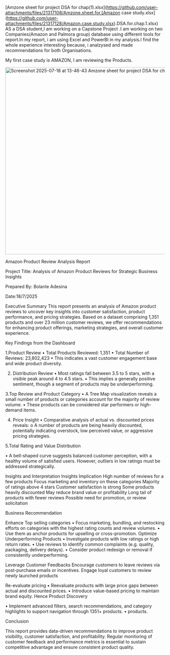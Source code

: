 [Amzone sheet for project DSA for chap(1).xlsx](https://github.com/user-attachments/files/21317108/Amzone.sheet.for.[Amazon case study.xlsx](https://github.com/user-attachments/files/21317128/Amazon.case.study.xlsx).DSA.for.chap.1.xlsx)
AS a DSA student,I am  working  on a Capstone Project .I am working on two Companies(Amazon and Palmora group) database using different tools for report.In my report, i am using Excel and PowerBI in my analysis.I find the whole experience interesting because, i analzysed and made recommendations for both Organisations.

My first case study is AMAZON, I am reviewing the Products.

<img width="915" height="591" alt="Screenshot 2025-07-18 at 13-46-43 Amzone sheet for project DSA for chap(4) pdf" src="https://github.com/user-attachments/assets/cc885b82-61ff-4e93-96d1-bf8521dda9d9" />

 Amazon Product Review Analysis Report
 
  Project Title:
 Analysis of Amazon Product Reviews for Strategic Business Insights
 
 Prepared By: Bolanle Adesina
 
 Date:18/7/2025
 
 Executive Summary
 This report presents an analysis of Amazon product reviews to uncover key insights into customer satisfaction, product performance, and pricing strategies. Based on a dataset comprising 1,351 products and over 23 million customer reviews, we offer recommendations for enhancing product offerings, marketing strategies, and overall customer experience.
 
Key Findings from the Dashboard

1.Product Review
•	Total Products Reviewed: 1,351
•	Total Number of Reviews: 23,802,423
•	This indicates a vast customer engagement base and wide product diversity.

2. Distribution Review
•	Most ratings fall between 3.5 to 5 stars, with a visible peak around 4 to 4.5 stars.
•	This implies a generally positive sentiment, though a segment of products may be underperforming.

  3.Top Review and Product Category
•	A Tree Map visualization reveals a small number of products or categories account for the majority of review volume.
•	These products can be considered star performers or high-demand items.

4. Price Insight
•	Comparative analysis of actual vs. discounted prices reveals:
o	A number of products are being heavily discounted, potentially indicating overstock, low perceived value, or aggressive pricing strategies.

5.Total Rating and Value Distribution

•	A bell-shaped curve suggests balanced customer perception, with a healthy volume of satisfied users.
        However, outliers in low ratings must be addressed strategically.
        

Insights and Interpretation
Insights	                          Implication
High number of reviews for a few products	Focus marketing and inventory on these categories
Majority of ratings above 4 stars	Customer satisfaction is strong
Some products heavily discounted	May reduce brand value or profitability
Long tail of products with fewer reviews	Possible need for promotion, or review solicitation
	


Business Recommendation

Enhance Top selling categories
•	Focus marketing, bundling, and restocking efforts on categories with the highest rating counts and review volumes.
•	Use them as anchor products for upselling or cross-promotion.
Optimize Underperforming Products
•	Investigate products with low ratings or high return rates.
•	Use reviews to identify common complaints (e.g. quality, packaging, delivery delays).
•	Consider product redesign or removal if consistently underperforming.

Leverage Customer Feedbacks
      Encourage customers to leave reviews via post-purchase emails or incentives.
     Engage loyal customers to review newly launched products
     

Re-evaluate pricing
•	Reevaluate products with large price gaps between actual and discounted prices.
•	Introduce value-based pricing to maintain brand equity.
Hence Product Discovery

•	Implement advanced filters, search recommendations, and category highlights to support navigation through 1351+ products.
•	products.

Conclusion

This report provides data-driven recommendations to improve product visibility, customer satisfaction, and profitability. Regular monitoring of customer feedback and performance metrics is essential to sustain competitive advantage and ensure consistent product quality.









